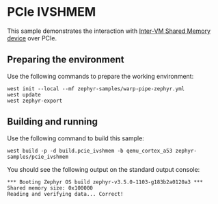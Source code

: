# PCIe IVSHMEM

This sample demonstrates the interaction with [Inter-VM Shared Memory device](https://www.qemu.org/docs/master/system/devices/ivshmem.html) over PCIe.

## Preparing the environment

Use the following commands to prepare the working environment:

<!-- name="pcie-scan-prep" -->
```
west init --local --mf zephyr-samples/warp-pipe-zephyr.yml
west update
west zephyr-export
```

## Building and running

Use the following command to build this sample:

<!-- name="pcie-ivshmem-build" -->
```
west build -p -d build.pcie_ivshmem -b qemu_cortex_a53 zephyr-samples/pcie_ivshmem
```

You should see the following output on the standard output console:
```
*** Booting Zephyr OS build zephyr-v3.5.0-1103-g183b2a0120a3 ***
Shared memory size: 0x100000
Reading and verifying data... Correct!
```
